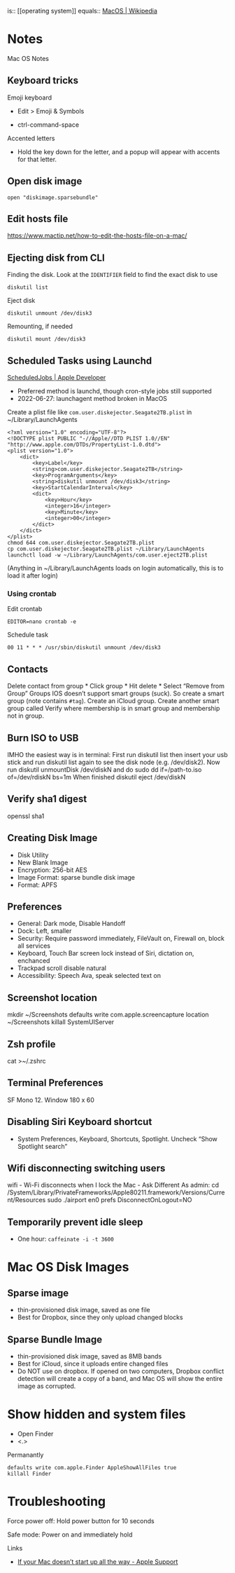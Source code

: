 is:: [[operating system]]
equals:: [MacOS | Wikipedia](https://en.wikipedia.org/wiki/MacOS)

# Notes
Mac OS Notes

## Keyboard tricks
Emoji keyboard
* Edit > Emoji & Symbols
- ctrl-command-space

Accented letters
* Hold the key down for the letter, and a popup will appear with accents for that letter.

## Open disk image
```
open "diskimage.sparsebundle"
```

## Edit hosts file
https://www.mactip.net/how-to-edit-the-hosts-file-on-a-mac/

## Ejecting disk from CLI
Finding the disk. Look at the `IDENTIFIER` field to find the exact disk to use
```
diskutil list
```

Eject disk
```
diskutil unmount /dev/disk3
```

Remounting, if needed
```
diskutil mount /dev/disk3
```

## Scheduled Tasks using Launchd
[ScheduledJobs | Apple Developer](https://developer.apple.com/library/archive/documentation/MacOSX/Conceptual/BPSystemStartup/Chapters/ScheduledJobs.html)
- Preferred method is launchd, though cron-style jobs still supported
- 2022-06-27: launchagent method broken in MacOS

Create a plist file like `com.user.diskejector.Seagate2TB.plist` in ~/Library/LaunchAgents

```
<?xml version="1.0" encoding="UTF-8"?>
<!DOCTYPE plist PUBLIC "-//Apple//DTD PLIST 1.0//EN" "http://www.apple.com/DTDs/PropertyList-1.0.dtd">
<plist version="1.0">
	<dict>
		<key>Label</key>
		<string>com.user.diskejector.Seagate2TB</string>
		<key>ProgramArguments</key>
		<string>diskutil unmount /dev/disk3</string>
		<key>StartCalendarInterval</key>
		<dict>
			<key>Hour</key>
			<integer>16</integer>
			<key>Minute</key>
			<integer>00</integer>
		</dict>
	</dict>
</plist>
chmod 644 com.user.diskejector.Seagate2TB.plist
cp com.user.diskejector.Seagate2TB.plist ~/Library/LaunchAgents
launchctl load -w ~/Library/LaunchAgents/com.user.eject2TB.plist
```
(Anything in ~/Library/LaunchAgents loads on login automatically, this is to load it after login)

### Using crontab
Edit crontab
```
EDITOR=nano crontab -e
```

Schedule task
```
00 11 * * * /usr/sbin/diskutil unmount /dev/disk3
```

## Contacts
Delete contact from group * Click group * Hit delete * Select “Remove from Group”
Groups IOS doesn’t support smart groups (suck). So create a smart group (note contains `#tag`). Create an iCloud group. Create another smart group called Verify where membership is in smart group and membership not in group.

## Burn ISO to USB
IMHO the easiest way is in terminal:
First run diskutil list then insert your usb stick and run diskutil list again to see the disk node (e.g. /dev/disk2). Now run diskutil unmountDisk /dev/diskN and do sudo dd if=/path-to.iso of=/dev/rdiskN bs=1m When finished diskutil eject /dev/diskN

## Verify sha1 digest
openssl sha1

## Creating Disk Image
* Disk Utility
* New Blank Image
* Encryption: 256-bit AES
* Image Format: sparse bundle disk image
* Format: APFS

## Preferences

* General: Dark mode, Disable Handoff
* Dock: Left, smaller
* Security: Require password immediately, FileVault on, Firewall on, block all services
* Keyboard, Touch Bar screen lock instead of Siri, dictation on, enchanced
* Trackpad scroll disable natural
* Accessibility: Speech Ava, speak selected text on

## Screenshot location

mkdir ~/Screenshots
defaults write com.apple.screencapture location ~/Screenshots
killall SystemUIServer

## Zsh profile
cat >~/.zshrc

## Terminal Preferences
SF Mono 12. Window 180 x 60

## Disabling Siri Keyboard shortcut
* System Preferences, Keyboard, Shortcuts, Spotlight. Uncheck “Show Spotlight search”

## Wifi disconnecting switching users

wifi - Wi-Fi disconnects when I lock the Mac - Ask Different
As admin:
cd /System/Library/PrivateFrameworks/Apple80211.framework/Versions/Current/Resources
sudo ./airport en0 prefs DisconnectOnLogout=NO

## Temporarily prevent idle sleep
* One hour: ```caffeinate -i -t 3600```

# Mac OS Disk Images
## Sparse image
* thin-provisioned disk image, saved as one file
* Best for Dropbox, since they only upload changed blocks

## Sparse Bundle Image
* thin-provisioned disk image, saved as 8MB bands
* Best for iCloud, since it uploads entire changed files
* Do NOT use on dropbox. If opened on two computers, Dropbox conflict detection will create a copy of a band, and Mac OS will show the entire image as corrupted.

# Show hidden and system files
* Open Finder
* <command><shift><.>

Permanantly
```
defaults write com.apple.Finder AppleShowAllFiles true
killall Finder
```

# Troubleshooting
Force power off: Hold power button for 10 seconds

Safe mode: Power on and immediately hold <shift>

Links
* [If your Mac doesn’t start up all the way - Apple Support](https://support.apple.com/en-us/HT204156)

